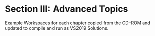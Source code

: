 # Section III: Advanced Topics

Example Workspaces for each chapter copied from the CD-ROM and updated to compile and run as VS2019 Solutions.

